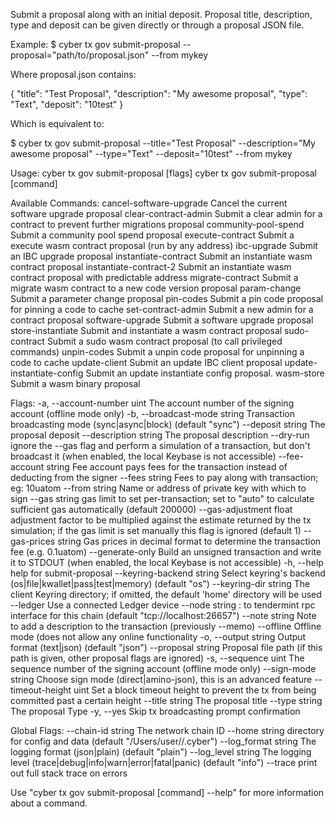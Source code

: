 Submit a proposal along with an initial deposit.
Proposal title, description, type and deposit can be given directly or through a proposal JSON file.

Example:
$ cyber tx gov submit-proposal --proposal="path/to/proposal.json" --from mykey

Where proposal.json contains:

{
  "title": "Test Proposal",
  "description": "My awesome proposal",
  "type": "Text",
  "deposit": "10test"
}

Which is equivalent to:

$ cyber tx gov submit-proposal --title="Test Proposal" --description="My awesome proposal" --type="Text" --deposit="10test" --from mykey

Usage:
  cyber tx gov submit-proposal [flags]
  cyber tx gov submit-proposal [command]

Available Commands:
  cancel-software-upgrade   Cancel the current software upgrade proposal
  clear-contract-admin      Submit a clear admin for a contract to prevent further migrations proposal
  community-pool-spend      Submit a community pool spend proposal
  execute-contract          Submit a execute wasm contract proposal (run by any address)
  ibc-upgrade               Submit an IBC upgrade proposal
  instantiate-contract      Submit an instantiate wasm contract proposal
  instantiate-contract-2    Submit an instantiate wasm contract proposal with predictable address
  migrate-contract          Submit a migrate wasm contract to a new code version proposal
  param-change              Submit a parameter change proposal
  pin-codes                 Submit a pin code proposal for pinning a code to cache
  set-contract-admin        Submit a new admin for a contract proposal
  software-upgrade          Submit a software upgrade proposal
  store-instantiate         Submit and instantiate a wasm contract proposal
  sudo-contract             Submit a sudo wasm contract proposal (to call privileged commands)
  unpin-codes               Submit a unpin code proposal for unpinning a code to cache
  update-client             Submit an update IBC client proposal
  update-instantiate-config Submit an update instantiate config proposal.
  wasm-store                Submit a wasm binary proposal

Flags:
  -a, --account-number uint      The account number of the signing account (offline mode only)
  -b, --broadcast-mode string    Transaction broadcasting mode (sync|async|block) (default "sync")
      --deposit string           The proposal deposit
      --description string       The proposal description
      --dry-run                  ignore the --gas flag and perform a simulation of a transaction, but don't broadcast it (when enabled, the local Keybase is not accessible)
      --fee-account string       Fee account pays fees for the transaction instead of deducting from the signer
      --fees string              Fees to pay along with transaction; eg: 10uatom
      --from string              Name or address of private key with which to sign
      --gas string               gas limit to set per-transaction; set to "auto" to calculate sufficient gas automatically (default 200000)
      --gas-adjustment float     adjustment factor to be multiplied against the estimate returned by the tx simulation; if the gas limit is set manually this flag is ignored  (default 1)
      --gas-prices string        Gas prices in decimal format to determine the transaction fee (e.g. 0.1uatom)
      --generate-only            Build an unsigned transaction and write it to STDOUT (when enabled, the local Keybase is not accessible)
  -h, --help                     help for submit-proposal
      --keyring-backend string   Select keyring's backend (os|file|kwallet|pass|test|memory) (default "os")
      --keyring-dir string       The client Keyring directory; if omitted, the default 'home' directory will be used
      --ledger                   Use a connected Ledger device
      --node string              <host>:<port> to tendermint rpc interface for this chain (default "tcp://localhost:26657")
      --note string              Note to add a description to the transaction (previously --memo)
      --offline                  Offline mode (does not allow any online functionality
  -o, --output string            Output format (text|json) (default "json")
      --proposal string          Proposal file path (if this path is given, other proposal flags are ignored)
  -s, --sequence uint            The sequence number of the signing account (offline mode only)
      --sign-mode string         Choose sign mode (direct|amino-json), this is an advanced feature
      --timeout-height uint      Set a block timeout height to prevent the tx from being committed past a certain height
      --title string             The proposal title
      --type string              The proposal Type
  -y, --yes                      Skip tx broadcasting prompt confirmation

Global Flags:
      --chain-id string     The network chain ID
      --home string         directory for config and data (default "/Users/user//.cyber")
      --log_format string   The logging format (json|plain) (default "plain")
      --log_level string    The logging level (trace|debug|info|warn|error|fatal|panic) (default "info")
      --trace               print out full stack trace on errors

Use "cyber tx gov submit-proposal [command] --help" for more information about a command.
